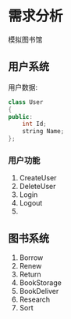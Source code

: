 # 需求分析

模拟图书馆

## 用户系统

用户数据:
```cpp
class User
{
public:
    int Id;
    string Name;
};

 ```

### 用户功能

1. CreateUser
2. DeleteUser
3. Login
4. Logout
5. 

## 图书系统

1. Borrow 
2. Renew
3. Return
4. BookStorage
5. BookDeliver
6. Research
7. Sort